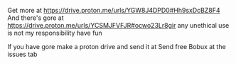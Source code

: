 Get more at https://drive.proton.me/urls/YGW8J4DPD0#Hh9sxDcBZ8F4
And there's gore at https://drive.proton.me/urls/YCSMJFVFJR#ocwo23Lr8gir
any unethical use is not my responsibility have fun 


 If you have gore make a proton drive and send it at Send free Bobux at the issues tab
